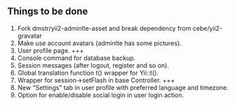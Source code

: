 Things to be done
-----------------

1. Fork dmstr/yii2-adminlte-asset and break dependency from cebe/yii2-gravatar
2. Make use account avatars (adminlte has some pictures).
3. User profile page. +++
4. Console command for database backup.
5. Session messages (after logout, register and so on).
6. Global translation function t() wrapper for Yii::t().
7. Wrapper for session->setFlash in base Controller. +++
8. New "Settings" tab in user profile with preferred language and timezone.
9. Option for enable/disable social login in user login action.


